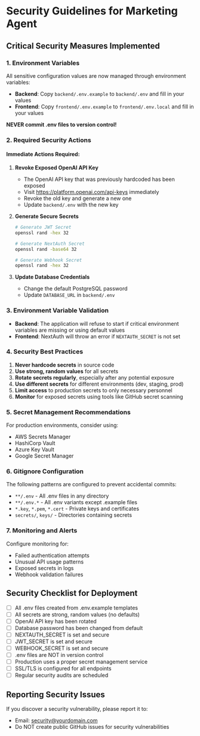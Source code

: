 # Security Guidelines for Marketing Agent

## Critical Security Measures Implemented

### 1. Environment Variables

All sensitive configuration values are now managed through environment variables:

- **Backend**: Copy `backend/.env.example` to `backend/.env` and fill in your values
- **Frontend**: Copy `frontend/.env.example` to `frontend/.env.local` and fill in your values

**NEVER commit .env files to version control!**

### 2. Required Security Actions

#### Immediate Actions Required:

1. **Revoke Exposed OpenAI API Key**
   - The OpenAI API key that was previously hardcoded has been exposed
   - Visit https://platform.openai.com/api-keys immediately
   - Revoke the old key and generate a new one
   - Update `backend/.env` with the new key

2. **Generate Secure Secrets**
   ```bash
   # Generate JWT Secret
   openssl rand -hex 32
   
   # Generate NextAuth Secret
   openssl rand -base64 32
   
   # Generate Webhook Secret
   openssl rand -hex 32
   ```

3. **Update Database Credentials**
   - Change the default PostgreSQL password
   - Update `DATABASE_URL` in `backend/.env`

### 3. Environment Variable Validation

- **Backend**: The application will refuse to start if critical environment variables are missing or using default values
- **Frontend**: NextAuth will throw an error if `NEXTAUTH_SECRET` is not set

### 4. Security Best Practices

1. **Never hardcode secrets** in source code
2. **Use strong, random values** for all secrets
3. **Rotate secrets regularly**, especially after any potential exposure
4. **Use different secrets** for different environments (dev, staging, prod)
5. **Limit access** to production secrets to only necessary personnel
6. **Monitor** for exposed secrets using tools like GitHub secret scanning

### 5. Secret Management Recommendations

For production environments, consider using:
- AWS Secrets Manager
- HashiCorp Vault
- Azure Key Vault
- Google Secret Manager

### 6. Gitignore Configuration

The following patterns are configured to prevent accidental commits:
- `**/.env` - All .env files in any directory
- `**/.env.*` - All .env variants except .example files
- `*.key`, `*.pem`, `*.cert` - Private keys and certificates
- `secrets/`, `keys/` - Directories containing secrets

### 7. Monitoring and Alerts

Configure monitoring for:
- Failed authentication attempts
- Unusual API usage patterns
- Exposed secrets in logs
- Webhook validation failures

## Security Checklist for Deployment

- [ ] All .env files created from .env.example templates
- [ ] All secrets are strong, random values (no defaults)
- [ ] OpenAI API key has been rotated
- [ ] Database password has been changed from default
- [ ] NEXTAUTH_SECRET is set and secure
- [ ] JWT_SECRET is set and secure
- [ ] WEBHOOK_SECRET is set and secure
- [ ] .env files are NOT in version control
- [ ] Production uses a proper secret management service
- [ ] SSL/TLS is configured for all endpoints
- [ ] Regular security audits are scheduled

## Reporting Security Issues

If you discover a security vulnerability, please report it to:
- Email: security@yourdomain.com
- Do NOT create public GitHub issues for security vulnerabilities